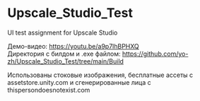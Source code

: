 # Upscale_Studio_Test
UI test assignment for Upscale Studio

Демо-видео: https://youtu.be/a9p7lhBPHXQ <br/>
Директория с билдом и .exe файлом: https://github.com/yo-zh/Upscale_Studio_Test/tree/main/Build

Использованы стоковые изображения, бесплатные ассеты c assetstore.unity.com и сгенерированные лица с thispersondoesnotexist.com
